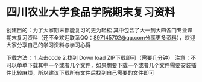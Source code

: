 # 四川农业大学食品学院期末复习资料
创建目的：为了大家期末都能复习的更为轻松
其中包含了大一到大四各门专业课期末复习资料（还不全欢迎联系QQ：897145702@qq.com分享更多资料），欢迎大家分享自己的学习资料与学习心得

下载方法：
1.点击code
2.找到 Down load ZIP下载即可（需要几分钟）
注意：不可以单单下载其中一个或者几个文件，如果想要下载一个或者几个文件需要安装插件比较麻烦，所以建议下载所有文件后找到自己需要的文件即可
